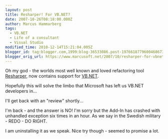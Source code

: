 ```yaml
---
layout: post
title: Resharper! For VB.NET?
date: 2007-10-26T08:18:00.000Z
author: Marcus Hammarberg
tags:
  - VB.NET
  - Life of a consultant
  - Visual Studio
modified_time: 2010-12-14T15:21:04.005Z
blogger_id: tag:blogger.com,1999:blog-36533086.post-1976618779600468673
blogger_orig_url: https://www.marcusoft.net/2007/10/resharper-for-vbnet.html
---
```


Oh my god - the worlds most well known and loved refactoring tool [Resharper](http://www.jetbrains.com/resharper/), now contains support for [VB.NET](http://www.jetbrains.com/resharper/features/newfeatures.html#vbImprovements).

Hopefully this will solve the limbo that Microsoft has left us VB.NET developers in...

I'll get back with an "review" shortly...

I'm back - and the answer is NO! I'm sorry but the Add-In has crashed with unhandled exception six times in an hour. As we say in the Swedish military - REDO - DO RIGHT.

I am uninstalling it as we speak. Nice try though - seemed to promise a lot.
